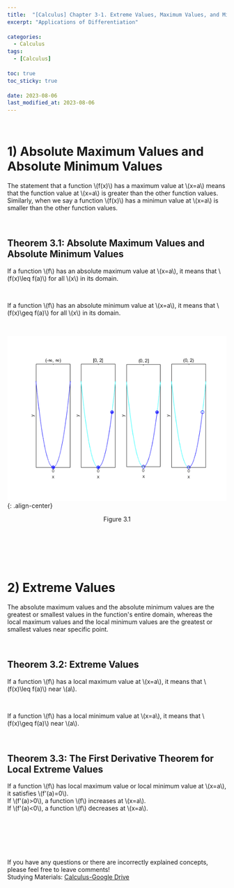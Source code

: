 ```yaml
---
title:  "[Calculus] Chapter 3-1. Extreme Values, Maximum Values, and Minimum Values"
excerpt: "Applications of Differentiation"

categories:
  - Calculus
tags:
  - [Calculus]

toc: true
toc_sticky: true
 
date: 2023-08-06
last_modified_at: 2023-08-06
---
```


&nbsp;

# 1) Absolute Maximum Values and Absolute Minimum Values
The statement that a function \\(f(x)\\) has a maximum value at \\(x=a\\) means that the function value at \\(x=a\\) is greater than the other function values. Similarly, when we say a function \\(f(x)\\) has a minimun value at \\(x=a\\) is smaller than the other function values.

&nbsp;

## Theorem 3.1: Absolute Maximum Values and Absolute Minimum Values
If a function \\(f\\) has an absolute maximum value at \\(x=a\\), it means that \\(f(x)\leq f(a)\\) for all \\(x\\) in its domain.

&nbsp;

If a function \\(f\\) has an absolute minimum value at \\(x=a\\), it means that \\(f(x)\geq f(a)\\) for all \\(x\\) in its domain.

&nbsp;

![image](/assets/images/calculus3.1.png){: .align-center}
<center>Figure 3.1</center>

&nbsp;

&nbsp;

&nbsp;

# 2) Extreme Values
The absolute maximum values and the absolute minimum values are the greatest or smallest values in the function's entire domain, whereas the local maximum values and the local minimum values are the greatest or smallest values near specific point.

&nbsp;

## Theorem 3.2: Extreme Values
If a function \\(f\\) has a local maximum value at \\(x=a\\), it means that \\(f(x)\leq f(a)\\) near \\(a\\).

&nbsp;

If a function \\(f\\) has a local minimum value at \\(x=a\\), it means that \\(f(x)\geq f(a)\\) near \\(a\\).

&nbsp;

## Theorem 3.3: The First Derivative Theorem for Local Extreme Values
If a function \\(f\\) has local maximum value or local minimum value at \\(x=a\\), it satisfies \\(f'(a)=0\\).\
If \\(f'(a)>0\\), a function \\(f\\) increases at \\(x=a\\).\
If \\(f'(a)<0\\), a function \\(f\\) decreases at \\(x=a\\).

&nbsp;

&nbsp;

&nbsp;

If you have any questions or there are incorrectly explained concepts, please feel free to leave comments!\
Studying Materials: ​[Calculus-Google Drive](https://drive.google.com/drive/u/4/folders/1drK_vOgSmtsIKQOBA4gfI9Nj6-aPelun)

